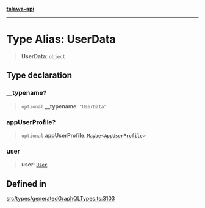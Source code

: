 [**talawa-api**](../../../README.md)

***

# Type Alias: UserData

> **UserData**: `object`

## Type declaration

### \_\_typename?

> `optional` **\_\_typename**: `"UserData"`

### appUserProfile?

> `optional` **appUserProfile**: [`Maybe`](Maybe.md)\<[`AppUserProfile`](AppUserProfile.md)\>

### user

> **user**: [`User`](User.md)

## Defined in

[src/types/generatedGraphQLTypes.ts:3103](https://github.com/Suyash878/talawa-api/blob/b5a9d8b4a1ea678a3d6f5b710b3721f91a3052fc/src/types/generatedGraphQLTypes.ts#L3103)
